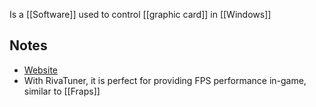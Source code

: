Is a [[Software]] used to control [[graphic card]] in [[Windows]]
## Notes
- [Website](https://www.msi.com/Landing/afterburner/graphics-cards)
- With RivaTuner, it is perfect for providing FPS performance in-game, similar to [[Fraps]]